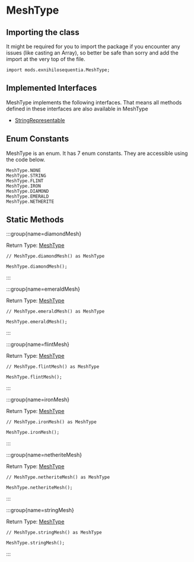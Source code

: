 # MeshType

## Importing the class

It might be required for you to import the package if you encounter any issues (like casting an Array), so better be safe than sorry and add the import at the very top of the file.
```zenscript
import mods.exnihilosequentia.MeshType;
```


## Implemented Interfaces
MeshType implements the following interfaces. That means all methods defined in these interfaces are also available in MeshType

- [StringRepresentable](/vanilla/api/util/StringRepresentable)

## Enum Constants

MeshType is an enum. It has 7 enum constants. They are accessible using the code below.

```zenscript
MeshType.NONE
MeshType.STRING
MeshType.FLINT
MeshType.IRON
MeshType.DIAMOND
MeshType.EMERALD
MeshType.NETHERITE
```
## Static Methods

:::group{name=diamondMesh}

Return Type: [MeshType](/mods/ExNihiloSequentia/ExpandMeshType)

```zenscript
// MeshType.diamondMesh() as MeshType

MeshType.diamondMesh();
```

:::

:::group{name=emeraldMesh}

Return Type: [MeshType](/mods/ExNihiloSequentia/ExpandMeshType)

```zenscript
// MeshType.emeraldMesh() as MeshType

MeshType.emeraldMesh();
```

:::

:::group{name=flintMesh}

Return Type: [MeshType](/mods/ExNihiloSequentia/ExpandMeshType)

```zenscript
// MeshType.flintMesh() as MeshType

MeshType.flintMesh();
```

:::

:::group{name=ironMesh}

Return Type: [MeshType](/mods/ExNihiloSequentia/ExpandMeshType)

```zenscript
// MeshType.ironMesh() as MeshType

MeshType.ironMesh();
```

:::

:::group{name=netheriteMesh}

Return Type: [MeshType](/mods/ExNihiloSequentia/ExpandMeshType)

```zenscript
// MeshType.netheriteMesh() as MeshType

MeshType.netheriteMesh();
```

:::

:::group{name=stringMesh}

Return Type: [MeshType](/mods/ExNihiloSequentia/ExpandMeshType)

```zenscript
// MeshType.stringMesh() as MeshType

MeshType.stringMesh();
```

:::

